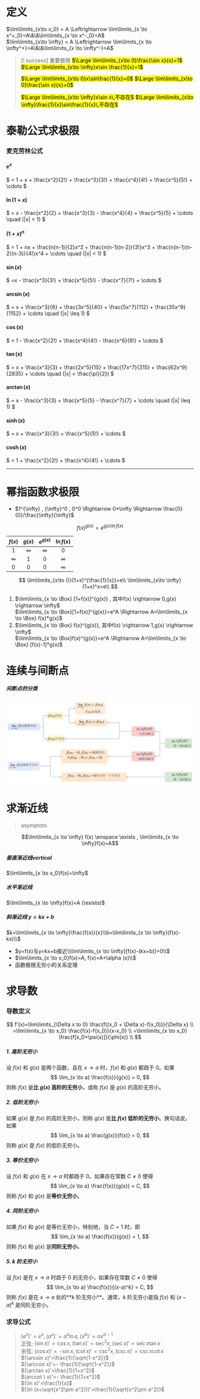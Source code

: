 
# 定义
$\lim\limits_{x\to x_0} = A \Leftrightarrow \lim\limits_{x \to x^+_0}=A\&\&\lim\limits_{x \to x^-_0}=A$  
$\lim\limits_{x\to \infty} = A \Leftrightarrow \lim\limits_{x \to \infty^+}=A\&\&\lim\limits_{x \to \infty^-}=A$


> [! success] 重要极限 
> <mark>$\Large \lim\limits_{x\to 0}\frac{\sin x}{x}=1$</mark>     <mark>$\Large \lim\limits_{x\to \infty}x\sin \frac{1}{x}=1$</mark>
> 
> <mark>$\Large \lim\limits_{x\to 0}x\sin\frac{1}{x}=0$</mark> <mark>$\Large \lim\limits_{x\to 0}\frac{\sin x}{x}=0$</mark>
> 
> <mark>$\Large \lim\limits_{x\to \infty}x\sin x\,不存在$</mark> <mark>$\Large \lim\limits_{x\to \infty}\frac{1}{x}\sin\frac{1}{x}\,不存在$</mark>

# 泰勒公式求极限



<!-- ### 等价无穷小

$\lim\limits_{x\to 0}\frac{f(x)}{g(x)}=1,\,\,f(x)\sim g(x)$

> **公式：**
> 
> $\sin x \sim x\\
> \tan x\sim x\\  
> \arcsin x\sim x\\
> \arcsin x\sim x\\
> e^x-1\sim x\\
> \ln(1+x)\sim x\\
> \\1-\cos x\sim \frac{1}{2}x^2\\
> (1+x)^\alpha-1\sim \alpha x$

> **定理：**
> 等价无穷小替换，乘除可，加减不可

### 泰勒公式大法

- 设$f(x)$在$x_0$某邻域$U(x_0,\sigma)$内具有n+1阶导数
  则有$\forall x \in U(x_0,\sigma)\\ f(x)=f(x_0)+f'(x_0)(x-x_0)+ \frac{1}{2!}f''(x_0)(x-x_0)^2+…+\frac{1}{n!}f^{(n)}(x_0)(x-x_0)^n+R_n(x)\\若R_n(x）=o(x-x_0)^n，则R_n(x)为皮亚诺余项\\若x_0=0,则为：\\f(x)=f(0)+f'(0)x+…+ \frac{f^{(n)}(0)}{n!}x^n+o(x^n)$ -->

### 麦克劳林公式
####   $e^x$
$
 = 1 + x + \frac{x^2}{2!} + \frac{x^3}{3!} + \frac{x^4}{4!} + \frac{x^5}{5!} + \cdots
$

####   $\ln(1+x)$ 
$
= x - \frac{x^2}{2} + \frac{x^3}{3} - \frac{x^4}{4} + \frac{x^5}{5} + \cdots \quad (|x| < 1)
$

####  $(1+x)^n$
$
= 1 + nx + \frac{n(n-1)}{2}x^2 + \frac{n(n-1)(n-2)}{3!}x^3 + \frac{n(n-1)(n-2)(n-3)}{4!}x^4 + \cdots \quad (|x| < 1)
$
####   $\sin(x)$
$
=x - \frac{x^3}{3!} + \frac{x^5}{5!} - \frac{x^7}{7!} + \cdots
$

####   $\arcsin(x)$
$
 = x + \frac{x^3}{6} + \frac{3x^5}{40} + \frac{5x^7}{112} + \frac{35x^9}{1152} + \cdots \quad (|x| \leq 1)
$
####   $\cos(x)$
$
 = 1 - \frac{x^2}{2!} + \frac{x^4}{4!} - \frac{x^6}{6!} + \cdots
$


####   $\tan(x)$
$
 = x + \frac{x^3}{3} + \frac{2x^5}{15} + \frac{17x^7}{315} + \frac{62x^9}{2835} + \cdots \quad (|x| < \frac{\pi}{2})
$
####   $\arctan(x)$
$
 = x - \frac{x^3}{3} + \frac{x^5}{5} - \frac{x^7}{7} + \cdots \quad (|x| \leq 1)
$

####   $\sinh(x)$
$
 = x + \frac{x^3}{3!} + \frac{x^5}{5!} + \cdots
$

####   $\cosh(x)$
$
 = 1 + \frac{x^2}{2!} + \frac{x^4}{4!} + \cdots
$




<!-- $
\sin x =x-\frac{1}{3!}x^3+\frac{1}{5!}x^5+o(x^5)\\
\cos x = 1-\frac{1}{2!}x^2+\frac{1}{4!}x^4 +o(x^4)\\
\tan x=x+\frac{1}{3!}x^3+o(x^3)\\
\arcsin x =x+\frac{1}{6!}x^3+o(x^3)\\
\arctan x =x-\frac{1}{3!}x^3+o(x^3)\\
\ln (1+x)=x-\frac{1}{2!}x^3+o(x^3)\\
$ -->

<!-- # 无穷小替换求极限

#### 等价无穷小

$x\rightarrow 0，$八个公式

1. $(1+x)^\alpha-1\sim\alpha x，x\rightarrow f(x)，x为分数$
2. $x\rightarrow 0，e^x-1\sim x，\color{red} 无穷小$
3. $x\rightarrow 0，\ln(1+x)\sim x$
4. $x\rightarrow 0，1-\cos x\sim \frac{1}{2}x^2$
5. $x\rightarrow 0，\sin x\sim x$ -->

--- 




# 幂指函数求极限

- $1^{\infty} , {\infty}^0 , 0^0 \Rightarrow 0*\infty \Rightarrow \frac{0}{0}/\frac{\infty}{\infty}$

$$
f(x)^{g(x)}=e^{g(x)\ln f(x)}
$$

|  $f(x)$  |  $g(x)$  | $e^{g(x)}$ | $\ln f(x)$ |
| :------: | :------: | :--------: | :--------: |
|    1     | $\infty$ |  $\infty$  |     0      |
| $\infty$ |    1     |     0      |  $\infty$  |
|    0     |    0     |     0      |  $\infty$  |

$$
\lim\limits_{x\to ()}(1+x)^{\frac{1}{x}}=e\\
\lim\limits_{x\to \infty}(1+x)^x=e\\
$$

1. $\lim\limits_{x \to \Box} [1+f(x)]^{g(x)} , 其中f(x) \rightarrow 0,g(x) \rightarrow \infty$  
   $\lim\limits_{x \to \Box}[1+f(x)]^{g(x)}=e^A \Rightarrow A=\lim\limits_{x \to \Box} f(x)*g(x)$  
2. $\lim\limits_{x \to \Box} f(x)^{g(x)}, 其中f(x) \rightarrow 1,g(x) \rightarrow \infty$  
   $\lim\limits_{x \to \Box}f(x)^{g(x)}=e^A \Rightarrow A=\lim\limits_{x \to \Box} [f(x)-1]*g(x)$  

# 连续与间断点



##### 间断点的分类
<!-- 1. 可去间断点
   左极限等于右极限，但与$f(x)$不相等
2. 跳跃间断点
   左极限、右极限都存在但不相等
3. 无穷间断点
   左极限、右极限有一个不存在且无穷
4. 震荡间断点
   左极限、右极限有一个不存在且震荡 -->

![图 0](../../images/12fefbc8cd730869c6a15d9084e91fde0be357bcf14998ee6bd4e34d7681f8d3.png)  



# 求渐近线

> asymptoto

$$\lim\limits_{x \to \infty} f(x)  \enspace \exists , \lim\limits_{x \to \infty}f(x)=A$$

##### 垂直渐近线vertical 
   $\lim\limits_{x \to x_0}f(x)=\infty$
##### 水平渐近线
   $\lim\limits_{x \to \infty}f(x)=A (\exists)$
##### 斜渐近线 $y=kx+b$
   $k=\lim\limits_{x \to \infty}\frac{f(x)}{x}\\b=\lim\limits_{x \to \infty}(f(x)-kx)\\$
   - $y=f(x)与y=kx+b接近\\\lim\limits_{x \to \infty}[f(x)-(kx+b)]=0\\$
   - $\lim\limits_{x \to x_0}f(x)=A, f(x)=A+\alpha (x)\\$
   - 函数极限无穷小的关系定理
  
# 求导数

### 导数定义

$$
f'(x)=\lim\limits_{\Delta x to 0} \frac{f((x_0 + \Delta x)-f(x_0))}{\Delta x} \\ =\lim\limits_{x \to x_0} \frac{f(x)-f(x_0)}{x-x_0} \\ =\lim\limits_{x \to x_0} \frac{f[x_0+\psi(x)]}{\phi(x)} \\ 
$$



##### 1. 高阶无穷小
设 $f(x)$ 和 $g(x)$ 是两个函数，且在 $x \to a$ 时，$f(x)$ 和 $g(x)$ 都趋于 0。如果
$$
\lim_{x \to a} \frac{f(x)}{g(x)} = 0,
$$
则称 $f(x)$ 是**比 $g(x)$ 高阶的无穷小**，或称 $f(x)$ 是 $g(x)$ 的高阶无穷小。

##### 2. 低阶无穷小
如果 $g(x)$ 是 $f(x)$ 的高阶无穷小，则称 $g(x)$ 是**比 $f(x)$ 低阶的无穷小**。换句话说，如果
$$
\lim_{x \to a} \frac{g(x)}{f(x)} = 0,
$$
则称 $g(x)$ 是 $f(x)$ 的低阶无穷小。

##### 3. 等价无穷小
设 $f(x)$ 和 $g(x)$ 在 $x \to a$ 时都趋于 0。如果存在常数 $C \neq 0$ 使得
$$
\lim_{x \to a} \frac{f(x)}{g(x)} = C,
$$
则称 $f(x)$ 和 $g(x)$ 是**等价无穷小**。

##### 4. 同阶无穷小
如果 $f(x)$ 和 $g(x)$ 是等价无穷小，特别地，当 $C = 1$ 时，即
$$
\lim_{x \to a} \frac{f(x)}{g(x)} = 1,
$$
则称 $f(x)$ 和 $g(x)$ 是**同阶无穷小**。

##### 5. $k$ 阶无穷小
设 $f(x)$ 是在 $x \to a$ 时趋于 0 的无穷小，如果存在常数 $C \neq 0$ 使得
$$
\lim_{x \to a} \frac{f(x)}{(x-a)^k} = C,
$$
则称 $f(x)$ 是在 $x \to a$ 处的**$k$ 阶无穷小**。通常，$k$ 阶无穷小是指 $f(x)$ 和 $(x-a)^k$ 是同阶无穷小。

### 求导公式

> $(e^x)' = e^x , (a^x)'=a^x \ln a , (x^a)'=ax^{a-1}$  
> 正弦: $(\sin x)'=\cos x , (\tan x)' =\sec ^2x , (\sec x)' = \sec x \tan x$   
> 余弦: $(\cos x)'=-\sin x , (\cot x)' =\csc ^2x , (\csc x)' = \csc x \cot x$   
> $(\arcsin x)'=\frac{1}{\sqrt{1-x^2}}$  
> $(\arccos x)'=- \frac{1}{\sqrt{1-x^2}}$  
> $(\arctan x)'=\frac{1}{1+x^2}$  
> $(arccot \  x)'=- \frac{1}{1+x^2}$  
> $(\ln x)'=\frac{1}{x}$  
> $(\ln (x+\sqrt{x^2\pm a^2}))'=\frac{1}{\sqrt{x^2\pm a^2}}$  



 

